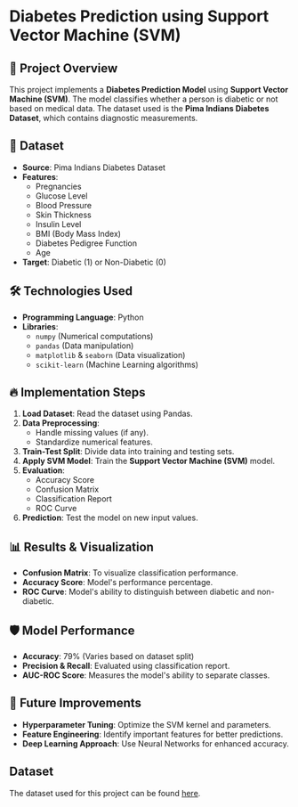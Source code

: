 # Diabetes Prediction using Support Vector Machine (SVM)

## 📌 Project Overview
This project implements a **Diabetes Prediction Model** using **Support Vector Machine (SVM)**. The model classifies whether a person is diabetic or not based on medical data. The dataset used is the **Pima Indians Diabetes Dataset**, which contains diagnostic measurements.

## 📂 Dataset
- **Source**: Pima Indians Diabetes Dataset
- **Features**:
  - Pregnancies
  - Glucose Level
  - Blood Pressure
  - Skin Thickness
  - Insulin Level
  - BMI (Body Mass Index)
  - Diabetes Pedigree Function
  - Age
- **Target**: Diabetic (1) or Non-Diabetic (0)

## 🛠️ Technologies Used
- **Programming Language**: Python
- **Libraries**:
  - `numpy` (Numerical computations)
  - `pandas` (Data manipulation)
  - `matplotlib` & `seaborn` (Data visualization)
  - `scikit-learn` (Machine Learning algorithms)

## 🔥 Implementation Steps
1. **Load Dataset**: Read the dataset using Pandas.
2. **Data Preprocessing**:
   - Handle missing values (if any).
   - Standardize numerical features.
3. **Train-Test Split**: Divide data into training and testing sets.
4. **Apply SVM Model**: Train the **Support Vector Machine (SVM)** model.
5. **Evaluation**:
   - Accuracy Score
   - Confusion Matrix
   - Classification Report
   - ROC Curve
6. **Prediction**: Test the model on new input values.

## 📊 Results & Visualization
- **Confusion Matrix**: To visualize classification performance.
- **Accuracy Score**: Model's performance percentage.
- **ROC Curve**: Model's ability to distinguish between diabetic and non-diabetic.

## 🛡️ Model Performance
- **Accuracy**: 79% (Varies based on dataset split)
- **Precision & Recall**: Evaluated using classification report.
- **AUC-ROC Score**: Measures the model's ability to separate classes.

## 📌 Future Improvements
- **Hyperparameter Tuning**: Optimize the SVM kernel and parameters.
- **Feature Engineering**: Identify important features for better predictions.
- **Deep Learning Approach**: Use Neural Networks for enhanced accuracy.

## Dataset
The dataset used for this project can be found [here](https://drive.google.com/file/d/1V0I2vVByB-dq0Orc_WwQBWbRYxWGmJsQ/view?usp=sharing).
